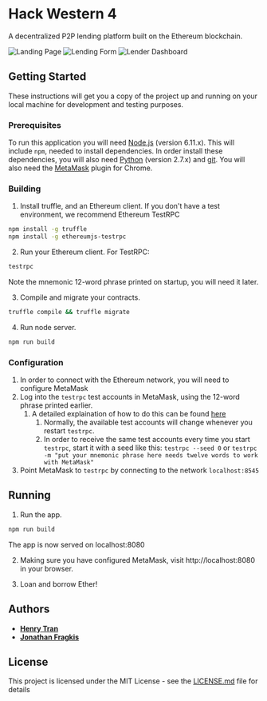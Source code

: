 # Hack Western 4
A decentralized P2P lending platform built on the Ethereum blockchain.

![Landing Page](https://imgur.com/RPFIUuH.png)
![Lending Form](https://imgur.com/yyKY4Vz.png)
![Lender Dashboard](https://imgur.com/XL3JHjQ.png)

## Getting Started

These instructions will get you a copy of the project up and running on your local machine for development and testing purposes.

### Prerequisites
To run this application you will need [Node.js](https://nodejs.org) (version 6.11.x). This will include `npm`, needed
to install dependencies. In order install these dependencies, you will also need [Python](https://www.python.org) (version 2.7.x) and
[git](https://git-scm.com/downloads). You will also need the [MetaMask](https://metamask.io/) plugin for Chrome.

### Building

1. Install truffle, and an Ethereum client. If you don't have a test environment, we recommend Ethereum TestRPC
  ```bash
  npm install -g truffle
  npm install -g ethereumjs-testrpc
  ```
  
2. Run your Ethereum client. For TestRPC:
  ```bash
  testrpc
  ```
Note the mnemonic 12-word phrase printed on startup, you will need it later.

3. Compile and migrate your contracts.
  ```bash
  truffle compile && truffle migrate
  ```

4. Run node server.
```bash
npm run build
```
### Configuration
1. In order to connect with the Ethereum network, you will need to configure MetaMask
2. Log into the `testrpc` test accounts in MetaMask, using the 12-word phrase printed earlier.
    1. A detailed explaination of how to do this can be found [here](http://truffleframework.com/docs/advanced/truffle-with-metamask#using-the-browser-extension)
        1. Normally, the available test accounts will change whenever you restart `testrpc`.
        2. In order to receive the same test accounts every time you start `testrpc`, start it with a seed like this: `testrpc --seed 0` or `testrpc -m "put your mnemonic phrase here needs twelve words to work with MetaMask"`
3. Point MetaMask to `testrpc` by connecting to the network `localhost:8545` 

## Running

1. Run the app.
  ```bash
  npm run build
  ```
The app is now served on localhost:8080

2. Making sure you have configured MetaMask, visit http://localhost:8080 in your browser.

3. Loan and borrow Ether!

## Authors

* **[Henry Tran](https://github.com/hnrytrn)**
* **[Jonathan Fragkis](https://github.com/jfragg)**

## License

This project is licensed under the MIT License - see the [LICENSE.md](LICENSE.md) file for details
